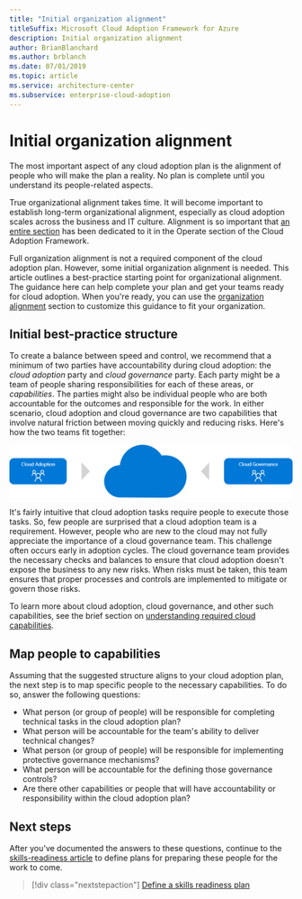 ```yaml
---
title: "Initial organization alignment" 
titleSuffix: Microsoft Cloud Adoption Framework for Azure
description: Initial organization alignment
author: BrianBlanchard
ms.author: brblanch
ms.date: 07/01/2019
ms.topic: article
ms.service: architecture-center
ms.subservice: enterprise-cloud-adoption
---
```


# Initial organization alignment

The most important aspect of any cloud adoption plan is the alignment of people who will make the plan a reality. No plan is complete until you understand its people-related aspects.

True organizational alignment takes time. It will become important to establish long-term organizational alignment, especially as cloud adoption scales across the business and IT culture. Alignment is so important that [an entire section](../organization/index.md) has been dedicated to it in the Operate section of the Cloud Adoption Framework.

Full organization alignment is not a required component of the cloud adoption plan. However, some initial organization alignment is needed. This article outlines a best-practice starting point for organizational alignment. The guidance here can help complete your plan and get your teams ready for cloud adoption. When you're ready, you can use the [organization alignment](../organization/index.md) section to customize this guidance to fit your organization.

## Initial best-practice structure

To create a balance between speed and control, we recommend that a minimum of two parties have accountability during cloud adoption: the *cloud adoption* party and *cloud governance* party. Each party might be a team of people sharing responsibilities for each of these areas, or *capabilities*. The parties might also be individual people who are both accountable for the outcomes and responsible for the work. In either scenario, cloud adoption and cloud governance are two capabilities that involve natural friction between moving quickly and reducing risks. Here's how the two teams fit together:

![Cloud adoption with a cloud center of excellence](../_images/ready/org-ready-best-practice.png)

It's fairly intuitive that cloud adoption tasks require people to execute those tasks. So, few people are surprised that a cloud adoption team is a requirement. However, people who are new to the cloud may not fully appreciate the importance of a cloud governance team. This challenge often occurs early in adoption cycles. The cloud governance team provides the necessary checks and balances to ensure that cloud adoption doesn't expose the business to any new risks. When risks must be taken, this team ensures that proper processes and controls are implemented to mitigate or govern those risks.

To learn more about cloud adoption, cloud governance, and other such capabilities, see the brief section on [understanding required cloud capabilities](../organization/index.md?#understand-required-cloud-capabilities).

## Map people to capabilities

Assuming that the suggested structure aligns to your cloud adoption plan, the next step is to map specific people to the necessary capabilities. To do so, answer the following questions:

- What person (or group of people) will be responsible for completing technical tasks in the cloud adoption plan?
- What person will be accountable for the team's ability to deliver technical changes?
- What person (or group of people) will be responsible for implementing protective governance mechanisms?
- What person will be accountable for the defining those governance controls?
- Are there other capabilities or people that will have accountability or responsibility within the cloud adoption plan?

## Next steps

After you've documented the answers to these questions, continue to the [skills-readiness article](./adapt-roles-skills-processes.md) to define plans for preparing these people for the work to come.

> [!div class="nextstepaction"]
> [Define a skills readiness plan](./adapt-roles-skills-processes.md)
